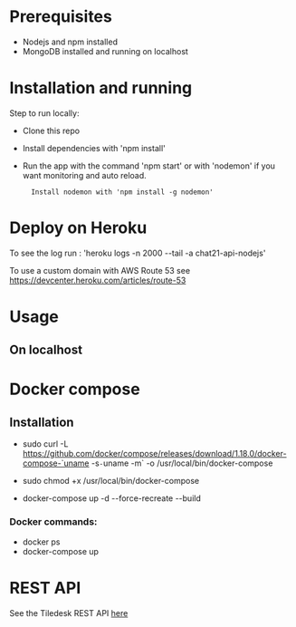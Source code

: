 # Prerequisites

* Nodejs and npm installed 
* MongoDB installed and running on localhost

# Installation and running
Step to run locally:

* Clone this repo
* Install dependencies with 'npm install'

* Run the app with the command 'npm start' or with 'nodemon' if you want monitoring and auto reload.

        Install nodemon with 'npm install -g nodemon'

# Deploy on Heroku

To see the log run : 'heroku logs  -n 2000 --tail -a chat21-api-nodejs'


To use a custom domain with AWS Route 53 see https://devcenter.heroku.com/articles/route-53

 # Usage 
 
 ## On localhost



# Docker compose

## Installation
* sudo curl -L https://github.com/docker/compose/releases/download/1.18.0/docker-compose-`uname -s`-`uname -m` -o /usr/local/bin/docker-compose

* sudo chmod +x /usr/local/bin/docker-compose

* docker-compose up -d --force-recreate --build

### Docker commands:
* docker ps
* docker-compose up

# REST API
See the Tiledesk REST API [here](./docs/api.md)